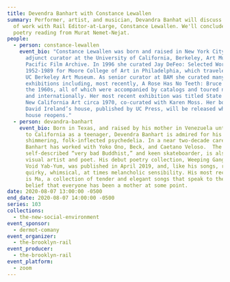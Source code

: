 ```yaml
---
title: Devendra Banhart with Constance Lewallen
summary: Performer, artist, and musician, Devandra Banhat will discuss his body
  of work with Rail Editor-at-Large, Constance Lewallen. We'll conclude with a
  poetry reading from Murat Nemet-Nejat.
people:
  - person: constance-lewallen
    event_bio: "Constance Lewallen was born and raised in New York City. She is an
      adjunct curator at the University of California, Berkeley, Art Museum and
      Pacific Film Archive. In 1996 she curated Jay DeFeo: Selected Works
      1952-1989 for Moore College of Art in Philadelphia, which traveled to the
      UC Berkeley Art Museum. As senior curator at BAM she curated many major
      exhibitions including, most recently, A Rose Has No Teeth: Bruce Nauman in
      the 1960s, all of which were accompanied by catalogs and toured nationally
      and internationally. Her most recent exhibition was titled State of Mind:
      New California Art circa 1970, co-curated with Karen Moss. Her book on
      David Ireland’s house, published by UC Press, will be released when the
      house reopens."
  - person: devandra-banhart
    event_bio: Born in Texas, and raised by his mother in Venezuela until returning
      to California as a teenager, Devendra Banhart is admired for his
      shimmering, folk-inflected psychedelia. In a near two-decade career,
      Banhart has worked with Yoko Ono, Beck, and Caetano Veloso.  The
      self-described “very bad Buddhist,” and keen skateboarder, is also a
      visual artist and poet. His debut poetry collection, Weeping Gang Bliss
      Void Yab-Yum, was published in April 2019, and, like his songs, reflects a
      quirky, whimsical, at times melancholic sensibility. His most recent album
      is Ma, a collection of tender and elegant songs that speak to the Buddhist
      belief that everyone has been a mother at some point.
date: 2020-08-07 13:00:00 -0500
end_date: 2020-08-07 14:00:00 -0500
series: 103
collections:
  - the-new-social-environment
event_sponsor:
  - dermot-comany
event_organizer:
  - the-brooklyn-rail
event_producer:
  - the-brooklyn-rail
event_platform:
  - zoom
---
```

